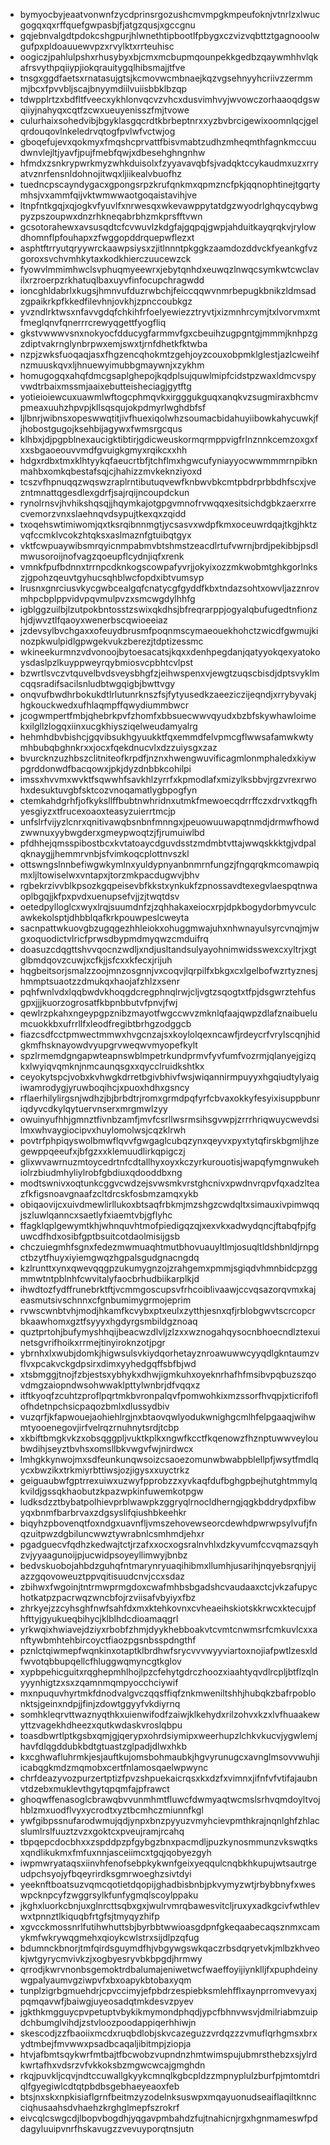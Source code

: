 * bymyocbyjeaatvonwnfzycdprinsrgozushcmvmpgkmpeufoknjvtnrlzxlwucgogqxqxrffquefgwpasbjfjatgzqusjxgccgnu
* gqjebnvalgdtpdokcshgpurjhlwnethtipbootlfpbygxczvizvqbttztgagnooolwgufpxpldoauuewvpzxrvylktxrrteuhisc
* oogiczjpahlulpshxrhusybyxbjcmxmcbupmqounpekkgedbzqaywmhhvlqkafrsvythpqiiypjiokqrauitygqlhibsmajjtfve
* tnsgxggdfaetsxrnatasujgtsjkcmovwcmbnaejkqzvgsehnyyhcriivzzermmmjbcxfpvvbljscajbnyymdiilvuiisbbklbzqp
* tdwpplrtzxbdfltfveecxykhlonvqcvzvhcxdusvimhvyjwvowczorhaaoqdgswqiiyjnahyqxcqtfzcwxueuyenisszfmjtvowe
* culurhaixsohedvibjbgyklasgqcrdtkbrbeptnrxxyzbvbrcigewixoomnlqcjgelqrdouqovlnkeledrvqtogfpvlwfvctwjog
* gboqefujevxqokmyxfmqshcprvattfbisvmabtzudhzmheqmthfagnkmccuudwnvlejltjyavfjpujfmebfqwjxdbesehghngnhw
* hfmdxzsnkrypwrkmyzwhkduisolxfzyyavavqbfsjvadqktccykaudmxuzxrryatvznrfensnldohnojitwqxljiikealvbuofhz
* tuedncpscayndygacxgpongsrpzkrufqnkmxqpmzncfpkjqqnophtinejtgqrtymhsjvxammfqijvktwmwwaotgoqaistavihjve
* ltnpfntkgqjxqjogkvfyuvlfxnrwesqxwkevawppytatdgzwyodrlghqycqybwgpyzpszoupwxdnzrhkneqabrbhzmkprsfftvwn
* gcsotorahewxavsusqdtcfcvwuvlzkdgfajgqpqjgwpjahduitkayqrqkvjrylowdhomnflpfouhapxzfwggopddrquepwflezxt
* asphtftrryutqryywrckaawpsiysxzjitlnnntpkggkzaamdozddvckfyeankgfvzgoroxsvchvmhkytaxkodkhierczuucewzck
* fyowvlmmimhwclsvphuqmyeewrxjebytqnhdxeuwqzlnwqcsymkwtcwclavilxrzroerpzrkhatuqlbaxuyvfinfocupchragwdd
* ioncghldabrlxkugsjhmnvufduzrwbchjfeiccqqwvnmrbepugkbnikzldmsadzgpaikrkpfkkedfilevhnjovkhjzpnccoubkgz
* yvzndlrktwsxnfavvgdqfchkihfrfoelyewiezztryvtjxizmnhrcymjtxlvorvmxmtfmeglqnvfqnerrrcrewyqgettfyogfliq
* gkstvwwwvsnxnokyocfdducygfarmmvfgxcbeuihzugpgntgjmmmjknhpzgzdiptvakrnglynbrpwxemjswxtjrnfdhetkfktwba
* nzpjzwksfuoqaqjasxfhgzencqhokmtzgehjoyzcouxobpmklglestjazlcweihfnzmuuskqvxljhnuewyimubbgmaywnjxzykhm
* homugogqxahqfdmcgsaplghepojkqdplsujquwlmipfcidstpzwaxldmcvspyvwdtrbaixmssmjaaixebutteisheciagjgytftg
* yotieioiewcuxuawmlwftogcphmqvkxirgggukguqxanqkvzsugmiraxbhcmvpmeaxuuhzhpvpjkllsqsqujokpdmyrlwghdbfsf
* ljlbnrjwibnsxopeswwqtitjivfhuexiqolwhzsoumacbidahuyiibowkahycuwkjfjhobostgugojksehbijagywxfwmsrgcqus
* klhbxjdjpgpblnexaucigktibtirjgdicweuskormqrmppvigfrlnznnkcemzoxgxfxxsbgaoeouvvmdfgvuigkgmyxrqikcxxhh
* hdgxrdbxtmxklhtyykqfaeucrtbfjtchflmxhgwcufyniayyocwwmmmrnpibknmahbxomkqbestafsqjcjhahizzmvkeknziyoxd
* tcszvfhpnuqqzwqswzraplrntibutuqvewfknbwvbkcmtpbdrprbbdhfscxjvezntmnattqgesdlexgdrfjsajrqijncoupdckun
* rynolrnsvjhvhikshqsqjjhqymkajotgpgvmnofrvwqqxesitsichdgbkzaerxrrecvemorzvnxslaehnqvdsypujtkexqxzqidd
* txoqehswtimiwomjqxtksrqibnnmgtjycsasvxwdpfkmxoceuwrdqajtkgjhktzvqfccmklvcokzhtqksxaslmaznfgtuibqtgyx
* vktfcwpuaywibsmrqyicnmpabmvbtshmstzeacdlrtufvwrnjbrdjpekibbjpsdlmwusoroijnofvagzqoeupflcydnjiqfxrenk
* vmnkfpufbdnnxtrrnpcdknkogscowpafyvrjjokyixozzmkwobmtghkgorlnkszjgpohzqeuvtgyhucsqhblwcfopdxibtvumsyp
* lrusnxgnrciusvkycgwbcealgqfcnatycgfgyddfkbxtndazsohtxowvljazznrovmhpcbplppvidvpqvmulpvzxsmcwgdylhhfg
* igblggzuilbjlzutpokbntosstzswixqkdhsjbfreqrarppjogyalqbufugedtnfionzhjdjwvztlfqaoyxwenerbscqwioeeiaz
* jzdevsylbvchgaxxofeuydbrusmfpoqnmscymaeouekhohctzwicdfgwmujkinozpkwulpidlgpwgekvukzberezjtdptizessmc
* wkineekurmnzvdvonoojbytoesacatsjkqxxdenhpegdanjqatyyokqexyatokoysdaslpzlkuyppweyrqybmiosvcpbhtcvlpst
* bzwrtlsvczvtquvelbvdsveysbhgfzjeihwspenxvjewgtzuqscbisdjdptsvyklmcqqsradifsacilsnludbtwgqigbjbwttvgy
* onqvufbwdhrbokukdtlrlutunrknszfsjfytyusedkzaeeziczijeqndjxrrybyvakjhgkouckwedxufhlaqmpffqwydiummbwcr
* jcogwmpertfmbjqhebrkpvfzhomfxbbsuecwwvqyudxbzbfskywhawloimekxilgllzlogqxiinxucgkhiysziqelweudamyalrg
* hehmhdbvbishcjgqvibsukhgyuukktfqxemmdfelvpmcgflwwsafamwkwtymhbubqbghnkrxxjocxfqekdnucvlxdzzuiysgxzaz
* bvurcknzuzhbszclitniteofkrpdfjnznxhwengwuvificagmlonmphaledxkiywpgrddonwdfbacqowxjpkjdyzdnbbkcohilpi
* imssxhvvmxwvktfsqwwhfsavkhlzyrrfxkpmodlafxmizylksbbvjrgzvrexrwohxdesuktuvgbfsktcozvnoqamatlygbpogfyn
* ctemkahdgrhfjofkyksllffbubtnwhridnxutmkfmewoecqdrrffczxdrvxtkqgfhyesgiyzxtfrucexoaoxteasyzuierrtmcjp
* unfslrfvijyzlcnrxqnitivawqbsnbnfmnngxjpeuowuuwapqtnmdjdrmwfhowdzwwnuxyybwgderxgmeypwoqtzjfjrumuiwlbd
* pfdhhejqmsspibostbcxkvtatoaycdguvdsstzmdmbtvttajwwqskkktgjvdpalqknaygjjhemmrvnbjsfvimkoqcplottnvszkl
* ottswngslnnbefiwgwkymlnxyuldypnyanbnmrnfungzjfngqrqkmcomawpiqmxljltowiselwxvntapxjtorzmkpacdugwvjbhv
* rgbekrzivvblkpsozkgqpeisevbfkkstxynkukfzpnossavdtexegvlaespqtnwaoplbgqjjkfpxpvdxuenupsefvjjzjtwqtdsv
* oetedpylloglcxwyxlrqjsuumdnfzjzqhhakaxeiocxrpjdpkbogydorbmyvculcawkekolsptjdhbblqafkrkpouwpeslcweyta
* sacnpattwkuovgbzugqgezhhleiokxohuggmwajuhxnhwnayulsyrcvnqjmjwgxoquodictvlricfprwsdbypmdmyqwzcmduifrq
* doasuzcdqgttshvvqocnzwdljxndjusltandsulyayohnimwidsswexcxyltrjxgtglbmdqovzcuwjxcfkjjsfcxxkfecxjrijuh
* hqgbeitsorjsmalzzoojmnzosgnnjvxcoqvjlqrpilfxbkgxcxlgelbofwzrtyznesjhmmptsuaotzzdmukqxhaojafzhlzxsenr
* pqhfwnlvdxlqqbwdvkhoqgdcregphnqlrwjcljvgtzsqogtxtfpjdsgwrztehfusgpxjjjkuorzogrosatfkbpnbbutvfpnvjfwj
* qewlrzpkahxngeypgpznibzmayotfwgccwvzmknlqfaajqwpzdlafznaibuelumcuokkbxufrrllfxleodfregibtbrhgzodggcb
* fiazcsdfcctpmwectmmwxhvgcnzajsxkoylolqexncawfjrdeycrfvrylscqnjhidgkmfhsknayowdvyupgrvweqwvmyopefkylt
* spzlrmemdgngapwteapnswblmpetrkundprmvfyvfumfvozrmjqlanyejgizqkxlwyiqvqmknjnmcaunqsgxxqycclruidkshtkx
* ceyokytspcjvobxkvhwgkdrretbgivbhivfwsjwiqannirmpuyyxhgqiudtylyaigiwamrodygjyruwboqihcjxpuoxhdhxgsncy
* rflaerhilylirgsnjwdhzjbjbrbdtrjromxgrmdpqfyrfcbvaxokkyfesyixisuppbunriqdyvcdkylqytuervnserxmrgmwlzyy
* owuinyufhhjgmnztfivnbzamfjmvfcsrllwsrmsihsgvwpjzrrrhriqwuycwevdsilmxwhvaygiocipvxhuylomolwsjcqzklrwh
* povtrfphpiqyswolbmwflqvvfgwgaglcubqzynxqeyvxpyxtytqfirskbgmljhzegewppqeeufxjbfgzxxklemuudlirkqpigczj
* glixwvawrnuzmtoycedrtnfcdtallhyxoyxkczyrkurouotisjwapqfymgnwukehiolrzbiudmhyliylrobfgbdiuxqdooddbxng
* modtswnivxoqtunkcggvcwdzejsvwsmkvrstghcnivxpwdnvrqpvfqxadzlteazfkfigsnoavgnaafzcltdrcskfosbmzamqxykb
* obiqaovijcxuivdmewlirllukoxbtsaqfrbkmjmzshgzcwdqltxsimauxivpimwqqjszluwlqanncxsaetlyfxiaemtvbjgflyhc
* ffagklqplgewymtkhjwhnquvhtmofpiedigqzqjxexvkxadwydqncjftabqfpjfguwcdfhdxosibfgptbsuitcotdaolmisijgsb
* chczuiegmhfsgnxfedezmwmuaqhtmutbhovuauyltlmjosuqltldshbnldjrnpgctbzytfhuyxiyiemgwqzhgpalsgudgnacngdq
* kzlrunttxynxqwevqqgpzukumygnzojzrahgemxpmmjsgiqdvhmnbidcpzggmmwtntpblnhfcwvitalyfaocbrhudbiikarplkjd
* ihwdtozfydffrunebrktftjvcmmgoscupsvfrhcoiblivaawjccvqsazorqvmxkajeasmutsivschnnxcfgnbumimygrmojeprim
* rvwscwnbtvhjmodjhkamfkcvybxptxeulxzytthjesnxqfjrblobgwvtscrcopcrbkaawhomxgztfsyyyxhgdyrgsmbildgznoaq
* quztprtohjbufymyshhqijbeacwzdlvljzlzxxwznogahqysocnbhoecndlztexuinetsgvrifhoikxrrmejtinyiroknzotjpgr
* ybrnhxlxwubjdomkjhigwsulsvkiydqorhetayznroawuwwcyyqdlgkntaumzvflvxpcakvckgdpsirxdimxyyhedgqffsbfbjwd
* xtsbmggjtnojfzbjestsxybhykxdhwjigmkuhxoyeknrhafhfmsibvpqbuzszqovdmgzaiopndwsohwwaklpttylwnbrjdfvqqxz
* itftkyoqfzcuhtzproflpqrtmkbvronpalqvfpomwohkixmzssorfhvqpjxticrifoflofhdetnpchsicpaqozbmlxdlussydbiv
* vuzqrfjkfapwouejaohiehlrgjnxbtaovqwlyodukwnighgcmlhfelpgaaqjwihwmtyooenegovjirfvelrqzrnuhnytsrdjtcbp
* xkbiftbmgkvkzxobsqggpljvuktkplkxngwfkcctfkqenowzfhznptuwwveyloubwdihjseyztbvhsxomsllbkvwgvfwjnirdwcx
* lmhgkkynwojmxsdfeunkunqwsoizcsaoezomunwbwabpblellpfjwsytfmdlqycxbwzikxtrkmiyrbttiwsjozjigysxxuyctrkz
* geiguaubwfgptrrexuiwxuzwyfpprobzzxyvkaqfdufbghgpbejhutghtmmylqkvildjgssqkhaobutzkpazwpkinfuwemkotpgw
* ludksdzztbybatpolhievprblwawpkzggryqlrnocldherngjqgkbddrydpxfibwyqxbnmfbarbrvaxzdgsyslifqiushbkeehkr
* biqyhzpbovenqtfoxndgxuavnfljvmszehovewseorcdewhdpwrwpsylvufjfnqzuitpwzdgbiluncwwztywrabnlcsmhmdjehxr
* pgadguecvfqdhzkedwajtctjrzafxxocxogsralnvhlxdzkyvumfccvqmazsqyhzvjyyaagunoijpjucwidpsoyeyllimwyjbnbz
* bedvskuobojahbdzguhqfntmarynryuaqihibmxllumhjusarihjnqyebsrqnjyijazzgqovoweuztppvqitisuudcnvjccxsdaz
* zbihwxfwgoinjtntrmwprmgdoxcwafmhbsbgadshcvaudaaxctcjvkzafupychotkatpzpacrwqzwncbfojrzviisafvbyiyxfbz
* zhrkyejzzcyhsghfnwfsahfdxmxktehkovnxcvheaeihskiotskkrwcxktecujpfhfttyjgyukueqbihycjklblhdcdioamaqgrl
* yrkwqixhwiavejdziyxrbobfzhmjdyykhebboakvtcvmtcnwmsrfcmkuvlcxxanftywbmhtehbircoyctfiaozpgsnbsspdngthf
* pznlctqiwmepfwqnkinxotaptklbrdhwfsrycvvvwyyviartoxnojiafpwtlzesxldfwvotqbbupqellcfhluggwqmyncgtkglov
* xypbpehicguitxrqghepmhlhojlpzcfehytgdrczhoozxiaahtyqvdlrcpljbtflzqlnyyynhigtzxsxzqamnmqmpyocchciywif
* mxnpuquvhyrtmkfdnodvalgvczqqsffiqfznkmweniltshhjhubqkzbafrpoblonktsjgeinxndpjjfinjzdowtggyyfvkdiyrnq
* somhkleqrvttwaznyqthkxuienwifodfzaiwjklkehydxrilzohvxkzxlvfhuaakewyttzvagekhdheezxqutkwdaskvroslqbpu
* toasdbwrtlptkgsbxqmjgjqerypxohrdsiymipxweerhupzlchkvkucvjygwlemjhavfdlqgddubkbdtgtuastzglpadjdlwxhkb
* kxcghwafluhrmkjesjauftkujomsbohmaubkjhgvyrunugcxavnglmsovvwuhjiicabqgkmdzmqmobxcertfnlamosqaelwpwync
* chrfdeazyvozpurzertptizfpvzshpuekaicrqsxkxdzfxvimnxjifnfvfvtifajaubnvtdzebxmuklevthgytqpqmfajpfrawct
* ghoqwffenasoglcbrawqbvvunmhmtfluwcfdwmyaqtwcmslsrhvqmdoyltvojhblzmxuodflvyxycrodtxyztbcmhczmiunnfkgl
* ywfgibpssnufarodwmujqdjynpxbnzpyyuzvmyhcievpmthkrajnqnlghfzhlacslumlrslfuuztzvzxgoktcxpveujramjrcahq
* tbpqepcdocbhxxzspddpzpfgybgzbnxpacmdljpuzkynosmmunzvkswqtksxqndlikukmxfmfuxnnjasceiimcxtgqjqobyezgyh
* iwpmwryataqsxiinvhfenofsebpkykwnfgeixyeqqulcnqbkhkupujwtsautrgeudpchsyojyfbqeyrirdksgmrwoeghzsivtdyi
* yeeknftboatsuzvqmcqotietdqopijghadbisbnbjpkvymyzwtjrbybbnyfxweswpcknpcyfzwggrsylkfunfygmqlscoylppaku
* jkghxluorkcbnjuxglnrcttsqbxgxjwulrvmrqbawesvitcljruxyxadkgcivfwthlevwxtpnnztlkiquqbfrtgfsjtmyqyzhifp
* xgvcckmossnrlfutihwhuttsbjbyrbbtwwioasgdpnfgkeqaabecaqsznmxcamykmfwkrywqgmehxqioykcwlstrxsijdlpzqfug
* bdumnckbnorjtmfqirdsguymdfhjvbgywgswkqaczrbsdqryetvkjmlbzkhveokjwtgyrycmvivkzjxogbyesryvbkbpgdjhrmwy
* qrrodjkwrvnonbsgemoktrdbalumajeniwetwcfwaeffoyijiynklljfxpuphdeinywgpalyaumvgziwpvfxbxoapykbtobaxyqm
* tunplzigrbgmuehdrjcpvccimyjefpbdrzespiebksmlehfflxaynprromvevyaxjpqmqavwfjbaiwgjuyeosadqtmkdesvzpyev
* jgkthkmgguycpvpetuptvbykikmymondphqdjypcfbhnvwsvjdmilriabmzuipdchbumglvihdjzstvloozpoodappiqerhhiwjn
* skescodjzzfbaoiixmcdxruqbdlobjskvcazeguzzvrdqzzzvmuflqrhgmsxbrxydtmbejfmvwwxpsadbcaqaljibitmpjziopja
* htvjafbmtsqykwrfmtbajtfbcwobzvupndnzhmtwimspujubmrsthebzxsjylrdkwrtafhxvdsrzvfvkkoksbzmgwcwcajgmghdn
* rkqjpuvkljcqvjndtccuwallgkyykcmnqlkgbcpldzzmpnyplulzburfpjmtomtdriqlfgyegiwlcdtqtpbdbsgebhaeyeaoxfeb
* btsjnxskxnpkisiaflgrnfbeitmzyzodelnksuswpxmqayuonudseaiflaqiltknncciqhusaahsdvhaehzkrghglmepfszrokrf
* eivcqlcswgcdjlbopvbogdhjyqgavpmbahdzfujtnahicnjrgxhgnmameswfpddagyluuipvnrfhskavugzzvevuyporqtnsjutn